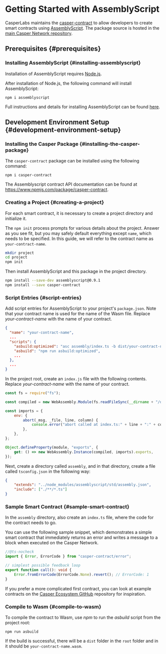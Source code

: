 # Getting Started with AssemblyScript

CasperLabs maintains the [casper-contract](https://www.npmjs.com/package/casper-contract) to allow developers to create smart contracts using [AssemblyScript](https://www.npmjs.com/package/assemblyscript). The package source is hosted in the [main Casper Network repository](https://github.com/casper-network/casper-node/tree/master/smart_contracts/contract_as/assembly).

## Prerequisites {#prerequisites}

### Installing AssemblyScript {#installing-assemblyscript}

Installation of AssemblyScript requires [Node.js](https://nodejs.org/).

After installation of Node.js, the following command will install AssemblyScript:

```
npm i assemblyscript
```

Full instructions and details for installing AssemblyScript can be found [here](https://www.npmjs.com/package/assemblyscript).

## Development Environment Setup {#development-environment-setup}

### Installing the Casper Package {#installing-the-casper-package}

The `casper-contract` package can be installed using the following command:

```
npm i casper-contract
```

The Assemblyscript contract API documentation can be found at <https://www.npmjs.com/package/casper-contract>.

### Creating a Project {#creating-a-project}

For each smart contract, it is necessary to create a project directory and initialize it.

The `npm init` process prompts for various details about the project. Answer as you see fit, but you may safely default everything except `name`, which needs to be specified. In this guide, we will refer to the contract name as `your-contract-name`.

```sh
mkdir project
cd project
npm init
```

Then install AssemblyScript and this package in the project directory.

```sh
npm install --save-dev assemblyscript@0.9.1
npm install --save casper-contract
```

### Script Entries {#script-entries}

Add script entries for AssemblyScript to your project's `package.json`. Note that your contract name is used for the name of the Wasm file. Replace _your-contract-name_ with the name of your contract.

```json
{
  "name": "your-contract-name",
  ...
  "scripts": {
    "asbuild:optimized": "asc assembly/index.ts -b dist/your-contract-name.wasm --validate --optimize --use abort=",
    "asbuild": "npm run asbuild:optimized",
    ...
  },
  ...
}
```

In the project root, create an `index.js` file with the following contents. Replace _your-contract-name_ with the name of your contract.

```js
const fs = require("fs");

const compiled = new WebAssembly.Module(fs.readFileSync(__dirname + "/dist/your-contract-name.wasm"));

const imports = {
    env: {
        abort(_msg, _file, line, column) {
            console.error("abort called at index.ts:" + line + ":" + column);
        },
    },
};

Object.defineProperty(module, "exports", {
    get: () => new WebAssembly.Instance(compiled, imports).exports,
});
```

Next, create a directory called `assembly`, and in that directory, create a file called `tsconfig.json` in the following way:

```json
{
    "extends": "../node_modules/assemblyscript/std/assembly.json",
    "include": ["./**/*.ts"]
}
```

### Sample Smart Contract {#sample-smart-contract}

In the `assembly` directory, also create an `index.ts` file, where the code for the contract needs to go.

You can use the following sample snippet, which demonstrates a simple smart contract that immediately returns an error and writes a message to a block when executed on the Casper Network.

```typescript
//@ts-nocheck
import { Error, ErrorCode } from "casper-contract/error";

// simplest possible feedback loop
export function call(): void {
    Error.fromErrorCode(ErrorCode.None).revert(); // ErrorCode: 1
}
```

If you prefer a more complicated first contract, you can look at example contracts on the [Casper Ecosystem GitHub](https://github.com/casper-ecosystem) repository for inspiration.

### Compile to Wasm {#compile-to-wasm}

To compile the contract to Wasm, use _npm_ to run the _asbuild_ script from the project root:

```
npm run asbuild
```

If the build is successful, there will be a `dist` folder in the `root` folder and in it should be `your-contract-name.wasm`.

